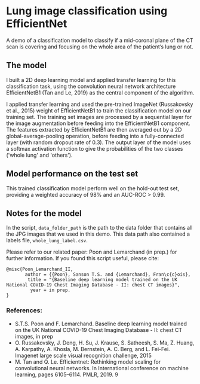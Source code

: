 # Lung image classification using EfficientNet

A demo of a classification model to classify if a mid-coronal plane of the CT scan is covering and focusing on the whole area of the patient’s lung or not.

## The model

I built a 2D deep learning model and applied transfer learning for this classification task, using the convolution neural network architecture EfficientNetB1 (Tan and Le, 2019) as the central component of the algorithm.

I applied transfer learning and used the pre-trained ImageNet (Russakovsky et al., 2015) weight of EfficientNetB1 to train the classification model on our training set. The training set images are processed by a sequential layer for the image augmentation before feeding into the EfficientNetB1 component. The features extracted by EfficientNetB1 are then averaged out by a 2D global-average-pooling operation, before feeding into a fully-connected layer (with random dropout rate of 0.3). The output layer of the model uses a softmax activation function to give the probabilities of the two classes ('whole lung' and 'others').

## Model performance on the test set
This trained classification model perform well on the hold-out test set, providing a weighted accuracy of 98% and an AUC-ROC > 0.99.

## Notes for the model
In the script, `data_folder_path` is the path to the data folder that contains all the JPG images that we used in this demo. This data path also contained a labels file, `whole_lung_label.csv`.

Please refer to our related paper: Poon and Lemarchand (in prep.) for further information. If you found this script useful, please cite:

```
@misc{Poon_Lemarchand_II,
       author = {{Poon}, Sanson T.S. and {Lemarchand}, Fran\c{c}ois},
        title = "{Baseline deep learning model trained on the UK National COVID-19 Chest Imaging Database - II: chest CT images}",
         year = in prep.
}
```

### References:

- S.T.S. Poon and F. Lemarchand. Baseline deep learning model trained on the UK National COVID-19 Chest Imaging Database - II: chest CT images, in prep
- O. Russakovsky, J. Deng, H. Su, J. Krause, S. Satheesh, S. Ma, Z. Huang, A. Karpathy, A. Khosla, M. Bernstein, A. C. Berg, and L. Fei-Fei. Imagenet large scale visual recognition challenge, 2015
- M. Tan and Q. Le. Efficientnet: Rethinking model scaling for convolutional neural networks. In International conference on machine learning, pages 6105–6114. PMLR, 2019. 9
